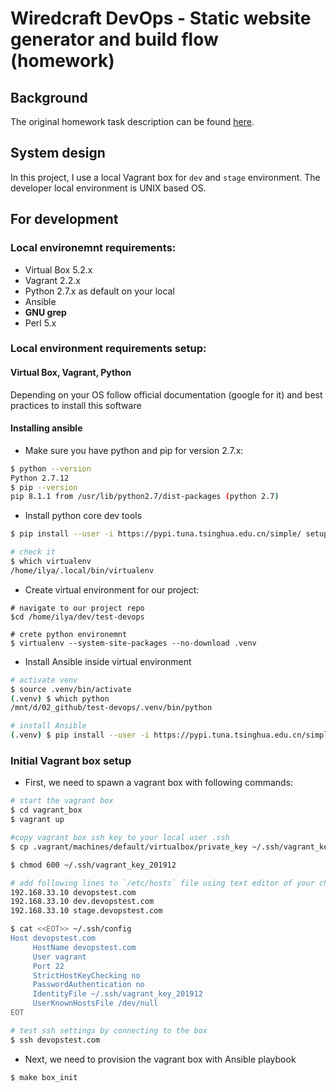 # Wiredcraft DevOps - Static website generator and build flow (homework)

## Background

The original homework task description can be found [here](https://github.com/Wiredcraft/test-devops/blob/04e752448bf9d03bf515620e65b4b95cf07b137c/README.md).


## System design

In this project, I use a local Vagrant box for `dev` and `stage` environment. The developer local environment is UNIX based OS.

## For development

### Local environemnt requirements:

- Virtual Box 5.2.x
- Vagrant 2.2.x
- Python 2.7.x as default on your local
- Ansible 
- **GNU grep**
- Perl 5.x

### Local environment requirements setup:

#### Virtual Box, Vagrant, Python 

Depending on your OS follow official documentation (google for it) and best practices to install this software

#### Installing ansible

- Make sure you have python and pip for version 2.7.x:
```sh
$ python --version
Python 2.7.12
$ pip --version
pip 8.1.1 from /usr/lib/python2.7/dist-packages (python 2.7)
```
- Install python core dev tools
```sh
$ pip install --user -i https://pypi.tuna.tsinghua.edu.cn/simple/ setuptools pip virtualenv

# check it
$ which virtualenv
/home/ilya/.local/bin/virtualenv
```
- Create virtual environment for our project:
```
# navigate to our project repo
$cd /home/ilya/dev/test-devops

# crete python environemnt
$ virtualenv --system-site-packages --no-download .venv
```
- Install Ansible inside virtual environment
```sh
# activate venv
$ source .venv/bin/activate
(.venv) $ which python
/mnt/d/02_github/test-devops/.venv/bin/python

# install Ansible
(.venv) $ pip install --user -i https://pypi.tuna.tsinghua.edu.cn/simple/ ansible==2.9.0
```

### Initial Vagrant box setup 

- First, we need to spawn a vagrant box with following commands:

```sh
# start the vagrant box
$ cd vagrant_box
$ vagrant up

#copy vagrant box ssh key to your local user .ssh
$ cp .vagrant/machines/default/virtualbox/private_key ~/.ssh/vagrant_key_201912

$ chmod 600 ~/.ssh/vagrant_key_201912

# add following lines to `/etc/hosts` file using text editor of your choice
192.168.33.10 devopstest.com
192.168.33.10 dev.devopstest.com
192.168.33.10 stage.devopstest.com

$ cat <<EOT>> ~/.ssh/config
Host devopstest.com
     HostName devopstest.com
     User vagrant
     Port 22
     StrictHostKeyChecking no
     PasswordAuthentication no
     IdentityFile ~/.ssh/vagrant_key_201912
     UserKnownHostsFile /dev/null
EOT

# test ssh settings by connecting to the box
$ ssh devopstest.com
```

- Next, we need to provision the vagrant box with Ansible playbook
```sh
$ make box_init
```

